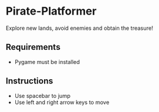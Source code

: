 # Pirate-Platformer
Explore new lands, avoid enemies and obtain the treasure!

## Requirements
- Pygame must be installed

## Instructions
- Use spacebar to jump
- Use left and right arrow keys to move
